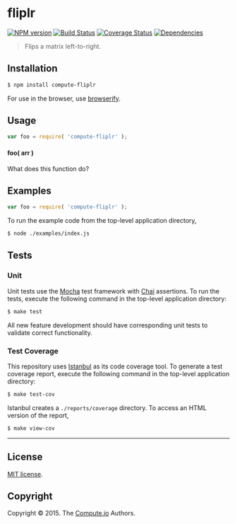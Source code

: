 fliplr
===
[![NPM version][npm-image]][npm-url] [![Build Status][travis-image]][travis-url] [![Coverage Status][coveralls-image]][coveralls-url] [![Dependencies][dependencies-image]][dependencies-url]

> Flips a matrix left-to-right.


## Installation

``` bash
$ npm install compute-fliplr
```

For use in the browser, use [browserify](https://github.com/substack/node-browserify).


## Usage

``` javascript
var foo = require( 'compute-fliplr' );
```

#### foo( arr )

What does this function do?


## Examples

``` javascript
var foo = require( 'compute-fliplr' );
```

To run the example code from the top-level application directory,

``` bash
$ node ./examples/index.js
```


## Tests

### Unit

Unit tests use the [Mocha](http://mochajs.org/) test framework with [Chai](http://chaijs.com) assertions. To run the tests, execute the following command in the top-level application directory:

``` bash
$ make test
```

All new feature development should have corresponding unit tests to validate correct functionality.


### Test Coverage

This repository uses [Istanbul](https://github.com/gotwarlost/istanbul) as its code coverage tool. To generate a test coverage report, execute the following command in the top-level application directory:

``` bash
$ make test-cov
```

Istanbul creates a `./reports/coverage` directory. To access an HTML version of the report,

``` bash
$ make view-cov
```


---
## License

[MIT license](http://opensource.org/licenses/MIT).


## Copyright

Copyright &copy; 2015. The [Compute.io](https://github.com/compute-io) Authors.


[npm-image]: http://img.shields.io/npm/v/compute-fliplr.svg
[npm-url]: https://npmjs.org/package/compute-fliplr

[travis-image]: http://img.shields.io/travis/compute-io/fliplr/master.svg
[travis-url]: https://travis-ci.org/compute-io/fliplr

[coveralls-image]: https://img.shields.io/coveralls/compute-io/fliplr/master.svg
[coveralls-url]: https://coveralls.io/r/compute-io/fliplr?branch=master

[dependencies-image]: http://img.shields.io/david/compute-io/fliplr.svg
[dependencies-url]: https://david-dm.org/compute-io/fliplr

[dev-dependencies-image]: http://img.shields.io/david/dev/compute-io/fliplr.svg
[dev-dependencies-url]: https://david-dm.org/dev/compute-io/fliplr

[github-issues-image]: http://img.shields.io/github/issues/compute-io/fliplr.svg
[github-issues-url]: https://github.com/compute-io/fliplr/issues
